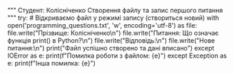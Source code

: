 """
Студент: Колісніченко
Створення файлу та запис першого питання
"""
try:
    # Відкриваємо файл у режимі запису (створиться новий)
    with open('programming_questions.txt', 'w', encoding='utf-8') as file:
        file.write("Прізвище: Колісніченко\n")
        file.write("Питання: Що означає функція print() в Python?\n")
        file.write("Відповідь:\n")
        file.write("Нове питання:\n")
    print("Файл успішно створено та дані вписано")
except IOError as e:
    print(f"Помилка роботи з файлом: {e}")
except Exception as e:
    print(f"Інша помилка: {e}")
